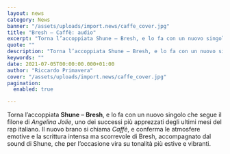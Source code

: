 ```yaml
---
layout: news
category: News
banner: "/assets/uploads/import.news/caffe_cover.jpg"
title: "Bresh – Caffè: audio"
excerpt: "Torna l’accoppiata Shune – Bresh, e lo fa con un nuovo singolo che segue il filone di Angelina Jolie, uno dei successi più apprezzati degli ultimi mesi del rap italiano. Il nuovo brano si chiama Caffè, e conferma le atmosfere emotive e la scrittura intensa ma scorrevole di Bresh, accompagnato dal sound di Shune, che [&hellip"
quote: ""
description: "Torna l’accoppiata Shune – Bresh, e lo fa con un nuovo singolo che segue il filone di Angelina Jolie, uno dei successi più apprezzati degli ultimi mesi del rap italiano. Il nuovo brano si chiama Caffè, e conferma le atmosfere emotive e la scrittura intensa ma scorrevole di Bresh, accompagnato dal sound di Shune, che [&hellip"
keywords: ""
date: 2021-07-05T00:00:00.000+01:00
author: "Riccardo Primavera"
cover: "/assets/uploads/import.news/caffe_cover.jpg"
pagination:
  enabled: true

---
```


Torna l’accoppiata **Shune** – **Bresh**, e lo fa con un nuovo singolo che segue il filone di _Angelina Jolie_, uno dei successi più apprezzati degli ultimi mesi del rap italiano. Il nuovo brano si chiama _Caffè_, e conferma le atmosfere emotive e la scrittura intensa ma scorrevole di Bresh, accompagnato dal sound di Shune, che per l’occasione vira su tonalità più estive e vibranti.